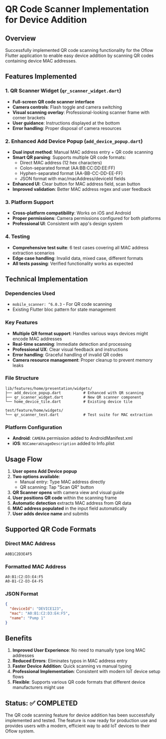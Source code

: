 # QR Code Scanner Implementation for Device Addition

## Overview
Successfully implemented QR code scanning functionality for the Oflow Flutter application to enable easy device addition by scanning QR codes containing device MAC addresses.

## Features Implemented

### 1. QR Scanner Widget (`qr_scanner_widget.dart`)
- **Full-screen QR code scanner interface**
- **Camera controls**: Flash toggle and camera switching
- **Visual scanning overlay**: Professional-looking scanner frame with corner brackets
- **User guidance**: Instructions displayed at the bottom
- **Error handling**: Proper disposal of camera resources

### 2. Enhanced Add Device Popup (`add_device_popup.dart`)
- **Dual input method**: Manual MAC address entry + QR code scanning
- **Smart QR parsing**: Supports multiple QR code formats:
  - Direct MAC address (12 hex characters)
  - Colon-separated format (AA:BB:CC:DD:EE:FF)
  - Hyphen-separated format (AA-BB-CC-DD-EE-FF)
  - JSON format with mac/macAddress/deviceId fields
- **Enhanced UI**: Clear button for MAC address field, scan button
- **Improved validation**: Better MAC address regex and user feedback

### 3. Platform Support
- **Cross-platform compatibility**: Works on iOS and Android
- **Proper permissions**: Camera permissions configured for both platforms
- **Professional UI**: Consistent with app's design system

### 4. Testing
- **Comprehensive test suite**: 6 test cases covering all MAC address extraction scenarios
- **Edge case handling**: Invalid data, mixed case, different formats
- **All tests passing**: Verified functionality works as expected

## Technical Implementation

### Dependencies Used
- `mobile_scanner: ^6.0.3` - For QR code scanning
- Existing Flutter bloc pattern for state management

### Key Features
- **Multiple QR format support**: Handles various ways devices might encode MAC addresses
- **Real-time scanning**: Immediate detection and processing
- **Professional UX**: Clear visual feedback and instructions
- **Error handling**: Graceful handling of invalid QR codes
- **Camera resource management**: Proper cleanup to prevent memory leaks

### File Structure
```
lib/features/home/presentation/widgets/
├── add_device_popup.dart          # Enhanced with QR scanning
├── qr_scanner_widget.dart         # New QR scanner component
└── home_device_tile.dart          # Existing device tile

test/feature/home/widgets/
└── qr_scanner_test.dart           # Test suite for MAC extraction
```

### Platform Configuration
- **Android**: `CAMERA` permission added to AndroidManifest.xml
- **iOS**: `NSCameraUsageDescription` added to Info.plist

## Usage Flow

1. **User opens Add Device popup**
2. **Two options available**:
   - Manual entry: Type MAC address directly
   - QR scanning: Tap "Scan QR" button
3. **QR Scanner opens** with camera view and visual guide
4. **User positions QR code** within the scanning frame
5. **Automatic detection** extracts MAC address from QR data
6. **MAC address populated** in the input field automatically
7. **User adds device name** and submits

## Supported QR Code Formats

### Direct MAC Address
```
A0B1C2D3E4F5
```

### Formatted MAC Address
```
A0:B1:C2:D3:E4:F5
A0-B1-C2-D3-E4-F5
```

### JSON Format
```json
{
  "deviceId": "DEVICE123",
  "mac": "A0:B1:C2:D3:E4:F5",
  "name": "Pump 1"
}
```

## Benefits

1. **Improved User Experience**: No need to manually type long MAC addresses
2. **Reduced Errors**: Eliminates typos in MAC address entry
3. **Faster Device Addition**: Quick scanning vs manual typing
4. **Professional Implementation**: Consistent with modern IoT device setup flows
5. **Flexible**: Supports various QR code formats that different device manufacturers might use

## Status: ✅ COMPLETED

The QR code scanning feature for device addition has been successfully implemented and tested. The feature is now ready for production use and provides users with a modern, efficient way to add IoT devices to their Oflow system.
